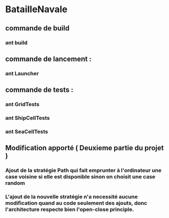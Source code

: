 # BatailleNavale

## commande de build 
### ant build

## commande de lancement :
### ant Launcher


## commande de tests :
### ant GridTests
### ant ShipCellTests
### ant SeaCellTests

## Modification apporté ( Deuxieme partie du projet )
### Ajout de la stratégie Path qui fait emprunter à l'ordinateur une case voisine si elle est disponible sinon on choisit une case random
### L'ajout de la nouvelle stratégie n'a necessité aucune modification quand au code seulement des ajouts, donc l'architecture respecte bien l'open-close principle.